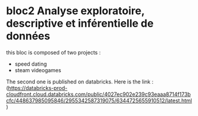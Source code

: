 # bloc2 Analyse exploratoire, descriptive et inférentielle de données

this bloc is composed of two projects :
- speed dating
- steam videogames

The second one is published on databricks.
Here is the link : (https://databricks-prod-cloudfront.cloud.databricks.com/public/4027ec902e239c93eaaa8714f173bcfc/448637985095846/2955342587319075/6344725655910512/latest.html)


